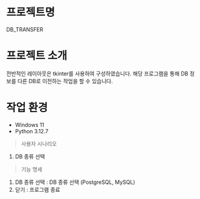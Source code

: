 # 프로젝트명

DB_TRANSFER

# 프로젝트 소개

전반적인 레이아웃은 tkinter를 사용하여 구성하였습니다.
해당 프로그램을 통해 DB 정보를 다른 DB로 이전하는 작업을 할 수 있습니다.

# 작업 환경

- Windows 11
- Python 3.12.7

> 사용자 시나리오

1. DB 종류 선택

> 기능 명세

1. DB 종류 선택 : DB 종류 선택 (PostgreSQL, MySQL)
2. 닫기 : 프로그램 종료
